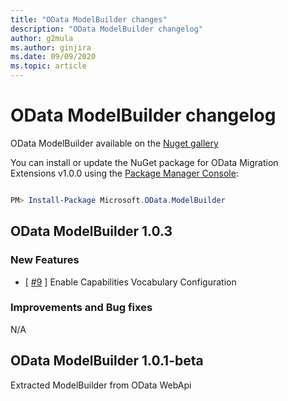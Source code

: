 ```yaml
---
title: "OData ModelBuilder changes"
description: "OData ModelBuilder changelog"
author: g2mula
ms.author: ginjira
ms.date: 09/09/2020
ms.topic: article
---
```


# OData ModelBuilder changelog

OData ModelBuilder available on the [Nuget gallery](https://www.nuget.org/packages/Microsoft.OData.ModelBuilder)

You can install or update the NuGet package for OData Migration Extensions v1.0.0 using the [Package Manager Console](https://docs.nuget.org/docs/start-here/using-the-package-manager-console):

```PowerShell

PM> Install-Package Microsoft.OData.ModelBuilder

```

## OData ModelBuilder 1.0.3

### New Features

* [ [#9](https://github.com/OData/ModelBuilder/pull/9) ] Enable Capabilities Vocabulary Configuration

### Improvements and Bug fixes

N/A

## OData ModelBuilder 1.0.1-beta

Extracted ModelBuilder from OData WebApi
